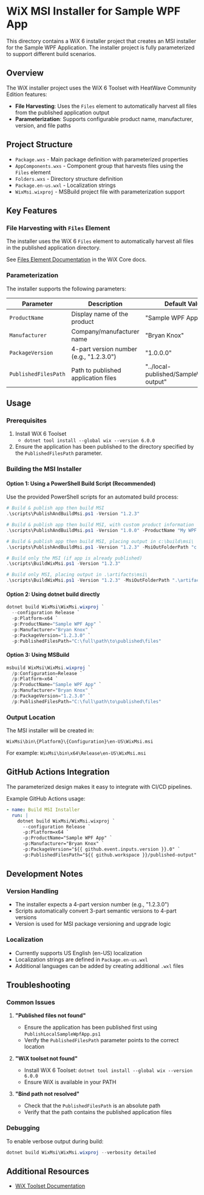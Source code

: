 # WiX MSI Installer for Sample WPF App

This directory contains a WiX 6 installer project that creates an MSI installer for the Sample WPF Application. The installer project is fully parameterized to support different build scenarios.

## Overview

The WiX installer project uses the WiX 6 Toolset with HeatWave Community Edition features:

- **File Harvesting**: Uses the `Files` element to automatically harvest all files from the published application output
- **Parameterization**: Supports configurable product name, manufacturer, version, and file paths

## Project Structure

- `Package.wxs` - Main package definition with parameterized properties
- `AppComponents.wxs` - Component group that harvests files using the `Files` element
- `Folders.wxs` - Directory structure definition
- `Package.en-us.wxl` - Localization strings
- `WixMsi.wixproj` - MSBuild project file with parameterization support

## Key Features

### File Harvesting with `Files` Element

The installer uses the WiX 6 `Files` element to automatically harvest all files in the published application directory.

See [Files Element Documentation](https://docs.firegiant.com/wix/schema/wxs/files/) in the WiX Core docs.

### Parameterization

The installer supports the following parameters:

| Parameter | Description | Default Value |
|-----------|-------------|---------------|
| `ProductName` | Display name of the product | "Sample WPF App" |
| `Manufacturer` | Company/manufacturer name | "Bryan Knox" |
| `PackageVersion` | 4-part version number (e.g., "1.2.3.0") | "1.0.0.0" |
| `PublishedFilesPath` | Path to published application files | "../local-published/SampleWpfApp-output" |

## Usage

### Prerequisites

1. Install WiX 6 Toolset
   - `dotnet tool install --global wix --version 6.0.0`
1. Ensure the application has been published to the directory specified by the `PublishedFilesPath` parameter.

### Building the MSI Installer

#### Option 1: Using a PowerShell Build Script (Recommended)

Use the provided PowerShell scripts for an automated build process:

```powershell
# Build & publish app then build MSI
.\scripts\PublishAndBuildMsi.ps1 -Version "1.2.3"

# Build & publish app then build MSI, with custom product information
.\scripts\PublishAndBuildMsi.ps1 -Version "1.0.0" -ProductName "My WPF App" -Manufacturer "My Company"

# Build & publish app then build MSI, placing output in c:\build\msi\
.\scripts\PublishAndBuildMsi.ps1 -Version "1.2.3" -MsiOutFolderPath "c:\build\msi"

# Build only the MSI (if app is already published)
.\scripts\BuildWixMsi.ps1 -Version "1.2.3"

# Build only MSI, placing output in .\artifacts\msi\
.\scripts\BuildWixMsi.ps1 -Version "1.2.3" -MsiOutFolderPath ".\artifacts\msi"
```

#### Option 2: Using dotnet build directly

```powershell
dotnet build WixMsi\WixMsi.wixproj `
  --configuration Release `
  -p:Platform=x64 `
  -p:ProductName="Sample WPF App" `
  -p:Manufacturer="Bryan Knox" `
  -p:PackageVersion="1.2.3.0" `
  -p:PublishedFilesPath="C:\full\path\to\published\files"
```

#### Option 3: Using MSBuild

```powershell
msbuild WixMsi\WixMsi.wixproj `
  /p:Configuration=Release `
  /p:Platform=x64 `
  /p:ProductName="Sample WPF App" `
  /p:Manufacturer="Bryan Knox" `
  /p:PackageVersion="1.2.3.0" `
  /p:PublishedFilesPath="C:\full\path\to\published\files"
```

### Output Location

The MSI installer will be created in:
```
WixMsi\bin\{Platform}\{Configuration}\en-US\WixMsi.msi
```

For example: `WixMsi\bin\x64\Release\en-US\WixMsi.msi`

## GitHub Actions Integration

The parameterized design makes it easy to integrate with CI/CD pipelines.

Example GitHub Actions usage:

```yaml
- name: Build MSI Installer
  run: |
    dotnet build WixMsi/WixMsi.wixproj `
      --configuration Release `
      -p:Platform=x64 `
      -p:ProductName="Sample WPF App" `
      -p:Manufacturer="Bryan Knox" `
      -p:PackageVersion="${{ github.event.inputs.version }}.0" `
      -p:PublishedFilesPath="${{ github.workspace }}/published-output"
```

## Development Notes

### Version Handling

- The installer expects a 4-part version number (e.g., "1.2.3.0")
- Scripts automatically convert 3-part semantic versions to 4-part versions
- Version is used for MSI package versioning and upgrade logic

### Localization

- Currently supports US English (en-US) localization
- Localization strings are defined in `Package.en-us.wxl`
- Additional languages can be added by creating additional `.wxl` files

## Troubleshooting

### Common Issues

1. **"Published files not found"**
   - Ensure the application has been published first using `PublishLocalSampleWpfApp.ps1`
   - Verify the `PublishedFilesPath` parameter points to the correct location

2. **"WiX toolset not found"**
   - Install WiX 6 Toolset: `dotnet tool install --global wix --version 6.0.0`
   - Ensure WiX is available in your PATH

3. **"Bind path not resolved"**
   - Check that the `PublishedFilesPath` is an absolute path
   - Verify that the path contains the published application files

### Debugging

To enable verbose output during build:

```powershell
dotnet build WixMsi\WixMsi.wixproj --verbosity detailed
```

## Additional Resources

- [WiX Toolset Documentation](https://docs.firegiant.com/wix/)

